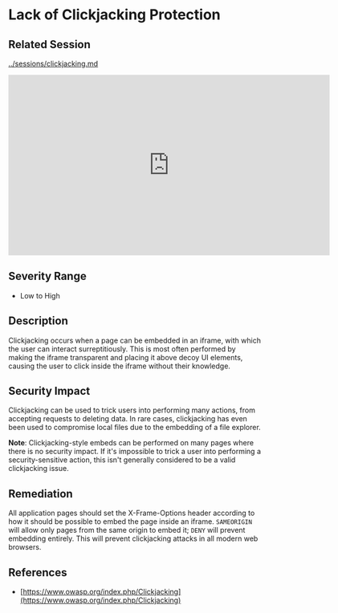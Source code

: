 Lack of Clickjacking Protection
===============================

Related Session
---------------

[../sessions/clickjacking.md](../sessions/clickjacking.md)

<iframe id="ytplayer" type="text/html" width="640" height="360" src="https://www.youtube-nocookie.com/embed/jcp5t8PsMsY?autoplay=0&origin=https://hacker101.com" frameborder="0"></iframe>

Severity Range
--------------

- Low to High

Description
-----------

Clickjacking occurs when a page can be embedded in an iframe, with which the user can interact surreptitiously.  This is most often performed by making the iframe transparent and placing it above decoy UI elements, causing the user to click inside the iframe without their knowledge.

Security Impact
---------------

Clickjacking can be used to trick users into performing many actions, from accepting requests to deleting data.  In rare cases, clickjacking has even been used to compromise local files due to the embedding of a file explorer.

**Note**: Clickjacking-style embeds can be performed on many pages where there is no security impact.  If it's impossible to trick a user into performing a security-sensitive action, this isn't generally considered to be a valid clickjacking issue.

Remediation
-----------

All application pages should set the X-Frame-Options header according to how it should be possible to embed the page inside an iframe.  `SAMEORIGIN` will allow only pages from the same origin to embed it; `DENY` will prevent embedding entirely.  This will prevent clickjacking attacks in all modern web browsers.

References
----------

- [https://www.owasp.org/index.php/Clickjacking](https://www.owasp.org/index.php/Clickjacking)
